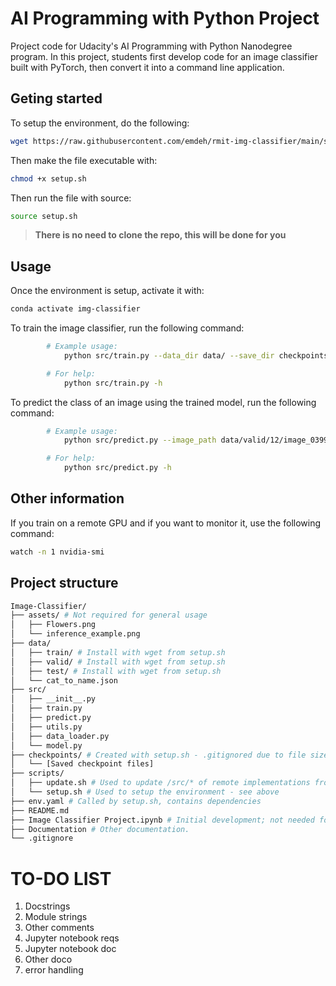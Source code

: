 # AI Programming with Python Project

Project code for Udacity's AI Programming with Python Nanodegree program. In this project, students first develop code for an image classifier built with PyTorch, then convert it into a command line application.

## Geting started

To setup the environment, do the following:

```bash
wget https://raw.githubusercontent.com/emdeh/rmit-img-classifier/main/scripts/setup.sh
```

Then make the file executable with:
```bash
chmod +x setup.sh
```

Then run the file with source:
```bash
source setup.sh
```

>**There is no need to clone the repo, this will be done for you**

## Usage

Once the environment is setup, activate it with:
```bash
conda activate img-classifier
```

To train the image classifier, run the following command:
```bash
        # Example usage:
            python src/train.py --data_dir data/ --save_dir checkpoints/ --arch vgg16 --learning_rate 0.02 --hidden_units 4096 --epochs 5 --device gpu

        # For help:
            python src/train.py -h
```

To predict the class of an image using the trained model, run the following command:
```bash
        # Example usage:
            python src/predict.py --image_path data/valid/12/image_03997.jpg --checkpoint checkpoints/checkpoint.pth --top_k 3 --category_names cat_to_name.json --device cpu

        # For help:
            python src/predict.py -h
```

## Other information

If you train on a remote GPU and if you want to monitor it, use the following command:
```bash
watch -n 1 nvidia-smi
```

## Project structure

```bash
Image-Classifier/
├── assets/ # Not required for general usage
│   ├── Flowers.png 
│   └── inference_example.png
├── data/
│   ├── train/ # Install with wget from setup.sh
│   ├── valid/ # Install with wget from setup.sh
│   ├── test/ # Install with wget from setup.sh
│   └── cat_to_name.json
├── src/
│   ├── __init__.py
│   ├── train.py
│   ├── predict.py
│   ├── utils.py
│   ├── data_loader.py
│   └── model.py
├── checkpoints/ # Created with setup.sh - .gitignored due to file size.
│   └── [Saved checkpoint files]
├── scripts/
│   ├── update.sh # Used to update /src/* of remote implementations from GitHub.
│   └── setup.sh # Used to setup the environment - see above
├── env.yaml # Called by setup.sh, contains dependencies
├── README.md
├── Image Classifier Project.ipynb # Initial development; not needed for general usage.
├── Documentation # Other documentation.
└── .gitignore
```


# TO-DO LIST

1. Docstrings
2. Module strings
3. Other comments
4. Jupyter notebook reqs
5. Jupyter notebook doc
6. Other doco
13. error handling